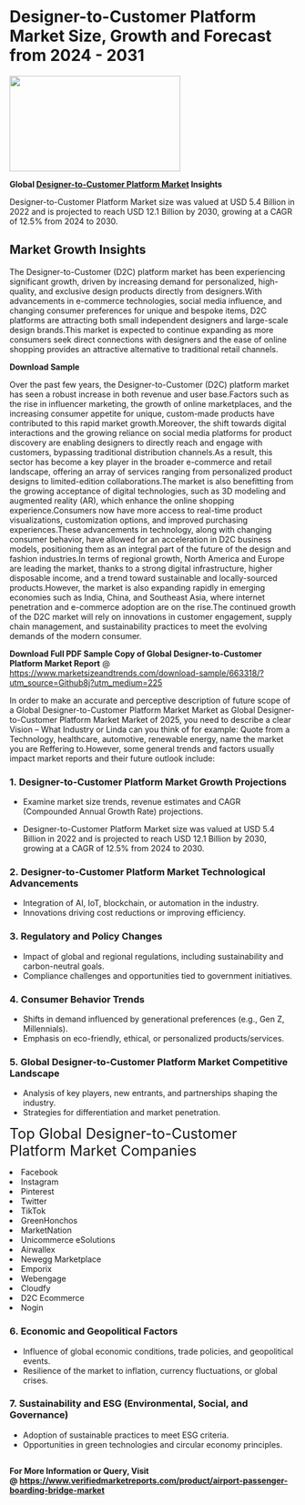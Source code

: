 <H1>Designer-to-Customer Platform Market Size, Growth and Forecast from 2024 - 2031</H1><img class="aligncenter size-medium wp-image-584254" src="https://thirdeyenews.in/wp-content/uploads/2024/09/Global-Market-Research-300x168.jpeg" alt="" width="300" height="168" /><p><strong>Global&nbsp;<a href="https://www.marketsizeandtrends.com/download-sample/663318/?utm_source=Github8j?utm_medium=225">Designer-to-Customer Platform Market</a> Insights</strong></p><p>Designer-to-Customer Platform Market size was valued at USD 5.4 Billion in 2022 and is projected to reach USD 12.1 Billion by 2030, growing at a CAGR of 12.5% from 2024 to 2030.</p><p><h2>Market Growth Insights</h2> <p>The Designer-to-Customer (D2C) platform market has been experiencing significant growth, driven by increasing demand for personalized, high-quality, and exclusive design products directly from designers.With advancements in e-commerce technologies, social media influence, and changing consumer preferences for unique and bespoke items, D2C platforms are attracting both small independent designers and large-scale design brands.This market is expected to continue expanding as more consumers seek direct connections with designers and the ease of online shopping provides an attractive alternative to traditional retail channels.</p> <p><strong>Download Sample</strong></p> <p>Over the past few years, the Designer-to-Customer (D2C) platform market has seen a robust increase in both revenue and user base.Factors such as the rise in influencer marketing, the growth of online marketplaces, and the increasing consumer appetite for unique, custom-made products have contributed to this rapid market growth.Moreover, the shift towards digital interactions and the growing reliance on social media platforms for product discovery are enabling designers to directly reach and engage with customers, bypassing traditional distribution channels.As a result, this sector has become a key player in the broader e-commerce and retail landscape, offering an array of services ranging from personalized product designs to limited-edition collaborations.The market is also benefitting from the growing acceptance of digital technologies, such as 3D modeling and augmented reality (AR), which enhance the online shopping experience.Consumers now have more access to real-time product visualizations, customization options, and improved purchasing experiences.These advancements in technology, along with changing consumer behavior, have allowed for an acceleration in D2C business models, positioning them as an integral part of the future of the design and fashion industries.In terms of regional growth, North America and Europe are leading the market, thanks to a strong digital infrastructure, higher disposable income, and a trend toward sustainable and locally-sourced products.However, the market is also expanding rapidly in emerging economies such as India, China, and Southeast Asia, where internet penetration and e-commerce adoption are on the rise.The continued growth of the D2C market will rely on innovations in customer engagement, supply chain management, and sustainability practices to meet the evolving demands of the modern consumer.<p><span class=""><strong>Download Full PDF Sample Copy of Global Designer-to-Customer Platform Market Report</strong> @ <a href="https://www.marketsizeandtrends.com/download-sample/663318/?utm_source=Github8j?utm_medium=225" target="_blank">https://www.marketsizeandtrends.com/download-sample/663318/?utm_source=Github8j?utm_medium=225</a></span></p><p>In order to make an accurate and perceptive description of future scope of a Global&nbsp;Designer-to-Customer Platform Market Market as Global&nbsp;Designer-to-Customer Platform Market Market of 2025, you need to describe a clear Vision &ndash; What Industry or Linda can you think of for example: Quote from a Technology, healthcare, automotive, renewable energy, name the market you are Reffering to.However, some general trends and factors usually impact market reports and their future outlook include:</p><h3>1.&nbsp;<strong>Designer-to-Customer Platform Market Growth Projections</strong></h3><ul><li>Examine market size trends, revenue estimates and CAGR (Compounded Annual Growth Rate) projections.</li><li><p>Designer-to-Customer Platform Market size was valued at USD 5.4 Billion in 2022 and is projected to reach USD 12.1 Billion by 2030, growing at a CAGR of 12.5% from 2024 to 2030.</p></li></ul><h3>2.&nbsp;<strong>Designer-to-Customer Platform Market Technological Advancements</strong></h3><ul><li>Integration of AI, IoT, blockchain, or automation in the industry.</li><li>Innovations driving cost reductions or improving efficiency.</li></ul><h3>3.&nbsp;<strong>Regulatory and Policy Changes</strong></h3><ul><li>Impact of global and regional regulations, including sustainability and carbon-neutral goals.</li><li>Compliance challenges and opportunities tied to government initiatives.</li></ul><h3>4.&nbsp;<strong>Consumer Behavior Trends</strong></h3><ul><li>Shifts in demand influenced by generational preferences (e.g., Gen Z, Millennials).</li><li>Emphasis on eco-friendly, ethical, or personalized products/services.</li></ul><h3>5.&nbsp;<strong>Global Designer-to-Customer Platform Market Competitive Landscape</strong></h3><ul><li>Analysis of key players, new entrants, and partnerships shaping the industry.</li><li>Strategies for differentiation and market penetration.</li></ul><p data-pm-slice="1 1 []"><span style="color: inherit; font-family: inherit; font-size: 25px;">Top Global Designer-to-Customer Platform Market Companies</span></p><div class="" data-test-id=""><p><li>Facebook</li><li> Instagram</li><li> Pinterest</li><li> Twitter</li><li> TikTok</li><li> GreenHonchos</li><li> MarketNation</li><li> Unicommerce eSolutions</li><li> Airwallex</li><li> Newegg Marketplace</li><li> Emporix</li><li> Webengage</li><li> Cloudfy</li><li> D2C Ecommerce</li><li> Nogin</li></p></div><h3>6.&nbsp;<strong>Economic and Geopolitical Factors</strong></h3><ul><li>Influence of global economic conditions, trade policies, and geopolitical events.</li><li>Resilience of the market to inflation, currency fluctuations, or global crises.</li></ul><h3>7.&nbsp;<strong>Sustainability and ESG (Environmental, Social, and Governance)</strong></h3><ul><li>Adoption of sustainable practices to meet ESG criteria.</li><li>Opportunities in green technologies and circular economy principles.</li></ul><h2><strong style="font-size: 14px;">For More Information or Query, Visit @&nbsp;</strong><a style="background-color: #ffffff; font-size: 14px;" href="https://www.marketsizeandtrends.com/report/designer-to-customer-platform-market/" target="_blank">https://www.verifiedmarketreports.com/product/airport-passenger-boarding-bridge-market</a></h2>